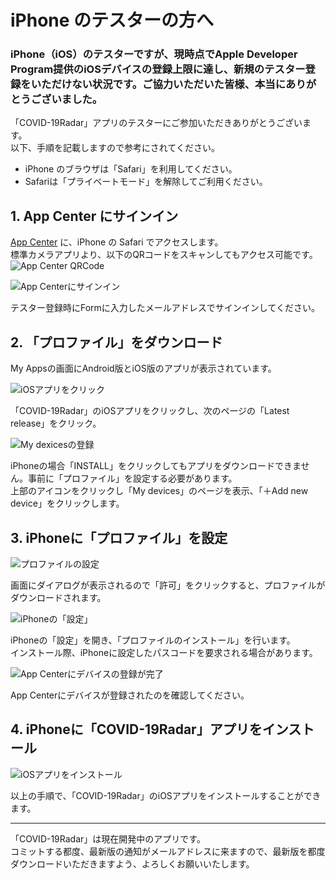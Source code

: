 # iPhone のテスターの方へ

### iPhone（iOS）のテスターですが、現時点でApple Developer Program提供のiOSデバイスの登録上限に達し、新規のテスター登録をいただけない状況です。ご協力いただいた皆様、本当にありがとうございました。

「COVID-19Radar」アプリのテスターにご参加いただきありがとうございます。  
以下、手順を記載しますので参考にされてください。

- iPhone のブラウザは「Safari」を利用してください。  
- Safariは「プライベートモード」を解除してご利用ください。

## 1. App Center にサインイン

[App Center](https://appcenter.ms/sign-in) に、iPhone の Safari でアクセスします。   
標準カメラアプリより、以下のQRコードをスキャンしてもアクセス可能です。  
![App Center QRCode](../.attachments/appcenter-qrcode.png)

![App Centerにサインイン](../.attachments/001-b599dd92-5ae8-4cfe-afcd-39dab6961620.jpg)

テスター登録時にFormに入力したメールアドレスでサインインしてください。

## 2. 「プロファイル」をダウンロード

My Appsの画面にAndroid版とiOS版のアプリが表示されています。

![iOSアプリをクリック](../.attachments/002-c0bd6cac-6123-45bc-9889-ce088d42d301.jpg)

「COVID-19Radar」のiOSアプリをクリックし、次のページの「Latest release」をクリック。

![My dexicesの登録](../.attachments/003-77b8ea07-d4db-46b6-8b04-e95a4c4afe46.jpg)

iPhoneの場合「INSTALL」をクリックしてもアプリをダウンロードできません。事前に「プロファイル」を設定する必要があります。  
上部のアイコンをクリックし「My devices」のページを表示、「＋Add new device」をクリックします。

## 3. iPhoneに「プロファイル」を設定

![プロファイルの設定](../.attachments/004-420d3962-cbbf-49c3-9292-12f7bd9e5416.jpg)

画面にダイアログが表示されるので「許可」をクリックすると、プロファイルがダウンロードされます。

![iPhoneの「設定」](../.attachments/005-a7e4d71b-da91-452b-9280-65393677e755.jpg)

iPhoneの「設定」を開き、「プロファイルのインストール」を行います。  
インストール際、iPhoneに設定したパスコードを要求される場合があります。

![App Centerにデバイスの登録が完了](../.attachments/006-1acdcd85-ddc3-42c5-b45e-0d3b36ed573a.jpg)

App Centerにデバイスが登録されたのを確認してください。  

## 4. iPhoneに「COVID-19Radar」アプリをインストール

![iOSアプリをインストール](../.attachments/007-a2a39a61-b25b-4a95-843e-2319df02b5e3.jpg)

以上の手順で、「COVID-19Radar」のiOSアプリをインストールすることができます。

-----

「COVID-19Radar」は現在開発中のアプリです。  
コミットする都度、最新版の通知がメールアドレスに来ますので、最新版を都度ダウンロードいただきますよう、よろしくお願いいたします。